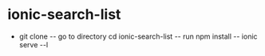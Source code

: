 # ionic-search-list

* git clone 
-- go to directory cd ionic-search-list
-- run npm install
-- ionic serve --l

